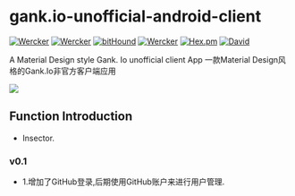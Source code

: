# gank.io-unofficial-android-client

[![Wercker](https://img.shields.io/badge/Android%20Client-AndroidRank-brightgreen.svg)]() [![Wercker](https://img.shields.io/badge/Gradle-2.1.3-brightgreen.svg)]() [![bitHound](https://img.shields.io/bithound/dependencies/github/rexxars/sse-channel.svg?maxAge=2592000)]() [![Wercker](https://img.shields.io/wercker/ci/wercker/docs.svg?maxAge=2592000?style=plastic)]() [![Hex.pm](https://img.shields.io/hexpm/l/plug.svg?maxAge=2592000?style=plastic)]()  [![David](https://img.shields.io/david/strongloop/express.svg?maxAge=2592000?style=plastic)]()

 A Material Design style Gank. Io unofficial client App 一款Material Design风格的Gank.Io非官方客户端应用

![](https://github.com/HotBitmapGG/StudyProject/blob/studyRank/art/app_icon.png?raw=true)

## Function Introduction

* Insector.




 
### v0.1
  * 1.增加了GitHub登录,后期使用GitHub账户来进行用户管理.

  
 






